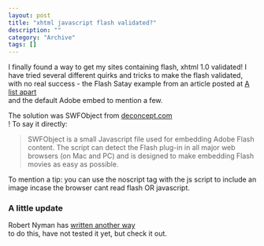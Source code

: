```yaml
--- 
layout: post 
title: "xhtml javascript flash validated?"
description: ""
category: "Archive"
tags: []
---  
```

<p>I finally found a way to get my sites containing flash, xhtml 1.0 validated! I have tried several different quirks and tricks to make the flash validated, with no real success - the Flash Satay example from an article posted at <a href="http://www.alistapart.com/articles/flashsatay/">A list apart</a> <br/> and  the default Adobe embed to mention a few.</p> <p>The solution was SWFObject from <a href="http://blog.deconcept.com/swfobject/">deconcept.com</a> <br/>! To say it directly:</p> 
<blockquote>SWFObject is a small Javascript file used for embedding Adobe Flash content. The script can detect the Flash plug-in in all major web browsers (on Mac and PC) and is designed to make embedding Flash movies as easy as possible.</blockquote>
<p>To mention a tip: you can use the noscript tag with the js script to include an image incase the browser cant read flash OR javascript.</p>
<h3>A little update</h3>
<p>Robert Nyman has <a href="http://www.robertnyman.com/2007/02/01/how-to-write-valid-htmlxhtml-code-to-include-flash/">written another way</a> <br/> to do this, have not tested it yet, but check it out.</p>